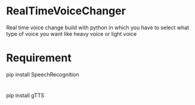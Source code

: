 # RealTimeVoiceChanger
Real time voice change build with python in which you have to select what type of voice you want like heavy voice or light voice 
# Requirement
pip install SpeechRecognition
#
pip install gTTS
